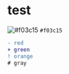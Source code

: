 # test

![#f03c15](https://via.placeholder.com/15/f03c15/000000?text=yo) `#f03c15`




```diff
- red
+ green
! orange
# gray
```

</h2>
